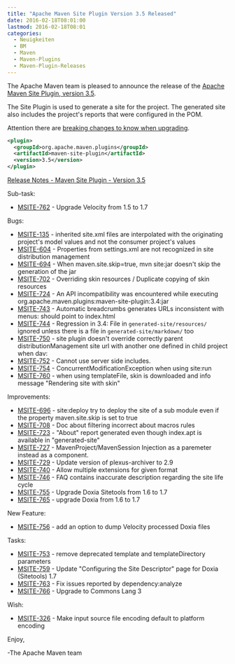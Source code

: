 ```yaml
---
title: "Apache Maven Site Plugin Version 3.5 Released"
date: 2016-02-18T08:01:00
lastmod: 2016-02-18T08:01
categories:
  - Neuigkeiten
  - BM
  - Maven
  - Maven-Plugins
  - Maven-Plugin-Releases
---
```

The Apache Maven team is pleased to announce the release of the 
[Apache Maven Site Plugin, version 3.5](http://maven.apache.org/plugins/maven-site-plugin/).

The Site Plugin is used to generate a site for the project. The generated site
also includes the project's reports that were configured in the POM.

Attention there are [breaking changes to know when upgrading](http://maven.apache.org/plugins/maven-site-plugin/migrate.html).


```xml
<plugin>
  <groupId>org.apache.maven.plugins</groupId>
  <artifactId>maven-site-plugin</artifactId>
  <version>3.5</version>
</plugin>
```
<!-- more -->
[Release Notes - Maven Site Plugin - Version 3.5](https://issues.apache.org/jira/secure/ReleaseNote.jspa?projectId=12317923&version=12331531&styleName=Text)

Sub-task:

 * [MSITE-762](https://issues.apache.org/jira/browse/MSITE-762) -  Upgrade Velocity from 1.5 to 1.7

Bugs:

 * [MSITE-135](https://issues.apache.org/jira/browse/MSITE-135) -  inherited site.xml files are interpolated with the originating project's model values and not the consumer project's values
 * [MSITE-604](https://issues.apache.org/jira/browse/MSITE-604) -  Properties from settings.xml are not recognized in site distribution management 
 * [MSITE-694](https://issues.apache.org/jira/browse/MSITE-694) -  When maven.site.skip=true, mvn site:jar doesn't skip the generation of the jar
 * [MSITE-702](https://issues.apache.org/jira/browse/MSITE-702) -  Overriding skin resources / Duplicate copying of skin resources
 * [MSITE-724](https://issues.apache.org/jira/browse/MSITE-724) -  An API incompatibility was encountered while executing org.apache.maven.plugins:maven-site-plugin:3.4:jar
 * [MSITE-743](https://issues.apache.org/jira/browse/MSITE-743) -  Automatic breadcrumbs generates URLs inconsistent with menus: should point to index.html
 * [MSITE-744](https://issues.apache.org/jira/browse/MSITE-744) -  Regression in 3.4: File in `generated-site/resources/` ignored unless there is a file in `generated-site/markdown/` too
 * [MSITE-750](https://issues.apache.org/jira/browse/MSITE-750) -  site plugin doesn't override correctly parent distributionManagement site url with another one defined in child project when dav:
 * [MSITE-752](https://issues.apache.org/jira/browse/MSITE-752) -  Cannot use server side includes.
 * [MSITE-754](https://issues.apache.org/jira/browse/MSITE-754) -  ConcurrentModificationException when using site:run
 * [MSITE-760](https://issues.apache.org/jira/browse/MSITE-760) -  when using templateFile, skin is downloaded and info message "Rendering site with skin"

Improvements:

 * [MSITE-696](https://issues.apache.org/jira/browse/MSITE-696) -  site:deploy try to deploy the site of a sub module even if the property maven.site.skip is set to true
 * [MSITE-708](https://issues.apache.org/jira/browse/MSITE-708) -  Doc about filtering incorrect about macros rules
 * [MSITE-723](https://issues.apache.org/jira/browse/MSITE-723) -  "About" report generated even though index.apt is available in "generated-site"
 * [MSITE-727](https://issues.apache.org/jira/browse/MSITE-727) -  MavenProject/MavenSession Injection as a paremeter instead as a component.
 * [MSITE-729](https://issues.apache.org/jira/browse/MSITE-729) -  Update version of plexus-archiver to 2.9
 * [MSITE-740](https://issues.apache.org/jira/browse/MSITE-740) -  Allow multiple extensions for given format
 * [MSITE-746](https://issues.apache.org/jira/browse/MSITE-746) -  FAQ contains inaccurate description regarding the site life cycle
 * [MSITE-755](https://issues.apache.org/jira/browse/MSITE-755) -  Upgrade Doxia Sitetools from 1.6 to 1.7
 * [MSITE-765](https://issues.apache.org/jira/browse/MSITE-765) -  upgrade Doxia from 1.6 to 1.7

New Feature:

 * [MSITE-756](https://issues.apache.org/jira/browse/MSITE-756) -  add an option to dump Velocity processed Doxia files

Tasks:

 * [MSITE-753](https://issues.apache.org/jira/browse/MSITE-753) -  remove deprecated template and templateDirectory parameters
 * [MSITE-759](https://issues.apache.org/jira/browse/MSITE-759) -  Update "Configuring the Site Descriptor" page for Doxia (Sitetools) 1.7
 * [MSITE-763](https://issues.apache.org/jira/browse/MSITE-763) -  Fix issues reported by dependency:analyze
 * [MSITE-766](https://issues.apache.org/jira/browse/MSITE-766) -  Upgrade to Commons Lang 3

Wish:

 * [MSITE-326](https://issues.apache.org/jira/browse/MSITE-326) -  Make input source file encoding default to platform encoding

Enjoy,
 
-The Apache Maven team

